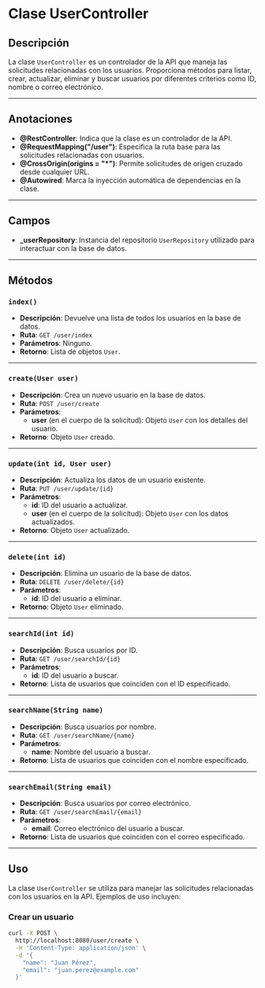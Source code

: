 # Clase UserController

## Descripción
La clase `UserController` es un controlador de la API que maneja las solicitudes relacionadas con los usuarios. Proporciona métodos para listar, crear, actualizar, eliminar y buscar usuarios por diferentes criterios como ID, nombre o correo electrónico.

---

## Anotaciones
- **@RestController**: Indica que la clase es un controlador de la API.
- **@RequestMapping("/user")**: Especifica la ruta base para las solicitudes relacionadas con usuarios.
- **@CrossOrigin(origins = "*")**: Permite solicitudes de origen cruzado desde cualquier URL.
- **@Autowired**: Marca la inyección automática de dependencias en la clase.

---

## Campos
- **_userRepository**: Instancia del repositorio `UserRepository` utilizado para interactuar con la base de datos.

---

## Métodos

### `index()`
- **Descripción**: Devuelve una lista de todos los usuarios en la base de datos.
- **Ruta**: `GET /user/index`
- **Parámetros**: Ninguno.
- **Retorno**: Lista de objetos `User`.

---

### `create(User user)`
- **Descripción**: Crea un nuevo usuario en la base de datos.
- **Ruta**: `POST /user/create`
- **Parámetros**:
    - **user** (en el cuerpo de la solicitud): Objeto `User` con los detalles del usuario.
- **Retorno**: Objeto `User` creado.

---

### `update(int id, User user)`
- **Descripción**: Actualiza los datos de un usuario existente.
- **Ruta**: `PUT /user/update/{id}`
- **Parámetros**:
    - **id**: ID del usuario a actualizar.
    - **user** (en el cuerpo de la solicitud): Objeto `User` con los datos actualizados.
- **Retorno**: Objeto `User` actualizado.

---

### `delete(int id)`
- **Descripción**: Elimina un usuario de la base de datos.
- **Ruta**: `DELETE /user/delete/{id}`
- **Parámetros**:
    - **id**: ID del usuario a eliminar.
- **Retorno**: Objeto `User` eliminado.

---

### `searchId(int id)`
- **Descripción**: Busca usuarios por ID.
- **Ruta**: `GET /user/searchId/{id}`
- **Parámetros**:
    - **id**: ID del usuario a buscar.
- **Retorno**: Lista de usuarios que coinciden con el ID especificado.

---

### `searchName(String name)`
- **Descripción**: Busca usuarios por nombre.
- **Ruta**: `GET /user/searchName/{name}`
- **Parámetros**:
    - **name**: Nombre del usuario a buscar.
- **Retorno**: Lista de usuarios que coinciden con el nombre especificado.

---

### `searchEmail(String email)`
- **Descripción**: Busca usuarios por correo electrónico.
- **Ruta**: `GET /user/searchEmail/{email}`
- **Parámetros**:
    - **email**: Correo electrónico del usuario a buscar.
- **Retorno**: Lista de usuarios que coinciden con el correo especificado.

---

## Uso
La clase `UserController` se utiliza para manejar las solicitudes relacionadas con los usuarios en la API. Ejemplos de uso incluyen:

### Crear un usuario
```bash
curl -X POST \
  http://localhost:8080/user/create \
  -H 'Content-Type: application/json' \
  -d '{
    "name": "Juan Pérez",
    "email": "juan.perez@example.com"
  }'
